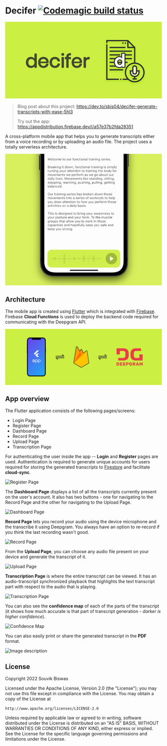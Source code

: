 # Decifer [![Codemagic build status](https://api.codemagic.io/apps/6240c24a66f743ede7aca591/android-workflow/status_badge.svg)](https://codemagic.io/apps/6240c24a66f743ede7aca591/android-workflow/latest_build)

![](screenshots/decifer_feature_graphic.png)

> Blog post about this project: https://dev.to/sbis04/decifer-generate-transcripts-with-ease-5hl3
>
> Try out the app: https://appdistribution.firebase.dev/i/a57e37b2fda28351

A cross-platform mobile app that helps you to generate transcripts either from a voice recording or by uploading an audio file. The project uses a totally serverless architecture.

![](screenshots/transcipt_playback.gif)

## Architecture

The mobile app is created using [Flutter](https://flutter.dev/) which is integrated with [Firebase](https://firebase.google.com/). Firebase **Cloud Functions** is used to deploy the backend code required for communicating with the Deepgram API.

![](screenshots/decifer_architecture.png)

## App overview

The Flutter application consists of the following pages/screens:

* Login Page
* Register Page
* Dashboard Page
* Record Page
* Upload Page
* Transcription Page

For authenticating the user inside the app -- **Login** and **Register** pages are used. Authentication is required to generate unique accounts for users required for storing the generated transcripts to [Firestore](https://firebase.google.com/docs/firestore) and facilitate **cloud-sync**.

![Register Page](https://dev-to-uploads.s3.amazonaws.com/uploads/articles/7hlznbcf4nlh8iedvt3y.png)
 
The **Dashboard Page** displays a list of all the transcripts currently present on the user's account. It also has two buttons - one for navigating to the Record Page and the other for navigating to the Upload Page.

![Dashboard Page](https://dev-to-uploads.s3.amazonaws.com/uploads/articles/6xclqk0cpqpgfsd8506q.png) 

**Record Page** lets you record your audio using the device microphone and the transcribe it using Deepgram. You always have an option to re-record if you think the last recording wasn't good.

![Record Page](https://dev-to-uploads.s3.amazonaws.com/uploads/articles/r52ejg10bpyozilhzmnu.png) 

From the **Upload Page**, you can choose any audio file present on your device and generate the transcript of it.

![Upload Page](https://dev-to-uploads.s3.amazonaws.com/uploads/articles/gbv2c96vg4kmga247jlr.png) 

**Transcription Page** is where the entire transcript can be viewed. It has an audio-transcript synchronized playback that highlights the text transcript part with respect to the audio that is playing.

![Transcription Page](https://dev-to-uploads.s3.amazonaws.com/uploads/articles/v96ekvfjm6hmx3muovud.png)  
 
You can also see the **confidence map** of each of the parts of the transcript (it shows how much accurate is that part of transcript generation - _darker is higher confidence_).

![Confidence Map](https://dev-to-uploads.s3.amazonaws.com/uploads/articles/e3m6ge6g885ia335neqv.gif)

You can also easily print or share the generated transcript in the **PDF** format.

![Image description](https://dev-to-uploads.s3.amazonaws.com/uploads/articles/3mep5k5adqafkvfqx5bb.gif)

<!-- > Try out on Android: https://appdistribution.firebase.dev/i/a57e37b2fda28351 -->

## License

Copyright 2022 Souvik Biswas

Licensed under the Apache License, Version 2.0 (the "License");
you may not use this file except in compliance with the License.
You may obtain a copy of the License at

    http://www.apache.org/licenses/LICENSE-2.0

Unless required by applicable law or agreed to in writing, software
distributed under the License is distributed on an "AS IS" BASIS,
WITHOUT WARRANTIES OR CONDITIONS OF ANY KIND, either express or implied.
See the License for the specific language governing permissions and
limitations under the License.
